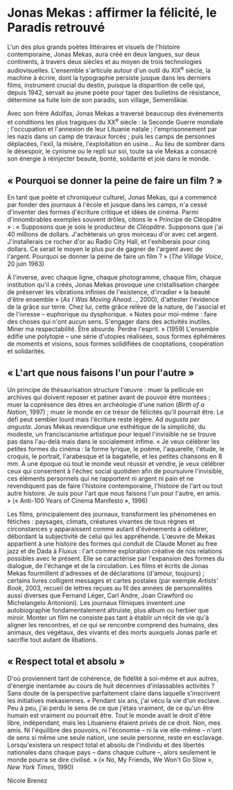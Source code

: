 # Jonas Mekas : affirmer la félicité, le Paradis retrouvé

L'un des plus grands poètes littéraires et visuels de l'histoire contemporaine, Jonas Mekas, aura créé en deux langues, sur deux continents, à travers deux siècles et au moyen de trois technologies audiovisuelles. L'ensemble s'articule autour d'un outil du XIX<sup>e</sup> siècle, la machine à écrire, dont la typographie persiste jusque dans les derniers films, instrument crucial du destin, puisque la disparition de celle qui, depuis 1942, servait au jeune poète pour taper des bulletins de résistance, détermine sa fuite loin de son paradis, son village, Semeniškiai.

Avec son frère Adolfas, Jonas Mekas a traversé beaucoup des événements et conditions les plus tragiques du XX<sup>e</sup> siècle : la Seconde Guerre mondiale ; l'occupation et l'annexion de leur Lituanie natale ; l'emprisonnement par les nazis dans un camp de travaux forcés ; puis les camps de personnes déplacées, l'exil, la misère, l'exploitation en usine... Au lieu de sombrer dans le désespoir, le cynisme ou le repli sur soi, toute sa vie Mekas a consacré son énergie à réinjecter beauté, bonté, solidarité et joie dans le monde.

## « Pourquoi se donner la peine de faire un film ? »

En tant que poète et chroniqueur culturel, Jonas Mekas, qui a commencé par fonder des journaux à l'école et jusque dans les camps, n'a cessé d'inventer des formes d'écriture critique et idées de cinéma. Parmi d'innombrables exemples souvent drôles, citons le « Principe de Cléopâtre » : « Supposons que je sois le producteur de _Cléopâtre_. Supposons que j'ai 40 millions de dollars. J'achèterais un gros morceau d'or avec cet argent. J'installerais ce rocher d'or au Radio City Hall, et l'exhiberais pour cinq dollars. Ce serait le moyen le plus pur de gagner de l'argent avec de l'argent. Pourquoi se donner la peine de faire un film ? » (_The Village Voice_, 20 juin 1963)

À l'inverse, avec chaque ligne, chaque photogramme, chaque film, chaque institution qu'il a créés, Jonas Mekas provoque une cristallisation chargée de préserver les vibrations infinies de l'existence, d'irradier « la beauté d'être ensemble » (_As I Was Moving Ahead..._, 2000), d'attester l'évidence de la grâce sur terre. Chez lui, cette grâce relève de la nature, de l'asocial et de l'ivresse – euphorique ou dysphorique. « Notes pour moi-même : faire des choses qui n'ont aucun sens. S'engager dans des activités inutiles. Miner ma respectabilité. Être absurde. Perdre l'esprit. » (1959) L'ensemble édifie une polytopie – une série d'utopies réalisées, sous formes éphémères de moments et visions, sous formes solidifiées de cooptations, coopération et solidarités.

## « L'art que nous faisons l'un pour l'autre »

Un principe de thésaurisation structure l'œuvre : muer la pellicule en archives qui doivent reposer et patiner avant de pouvoir être montées ; muer la coprésence des êtres en archéologie d'une nation (_Birth of a Nation_, 1997) ; muer le monde en ce trésor de félicités qu'il pourrait être. Le défi peut sembler lourd mais l'écriture reste légère. _Ad augusta per angusta_. Jonas Mekas revendique une esthétique de la simplicité, du modeste, un franciscanisme artistique pour lequel l'invisible ne se trouve pas dans l'au-delà mais dans le socialement infime. « Je veux célébrer les petites formes du cinéma : la forme lyrique, le poème, l'aquarelle, l'étude, le croquis, le portrait, l'arabesque et la bagatelle, et les petites chansons en 8 mm. À une époque où tout le monde veut réussir et vendre, je veux célébrer ceux qui consentent à l'échec social quotidien afin de poursuivre l'invisible, ces éléments personnels qui ne rapportent ni argent ni pain et ne revendiquent pas de faire l'histoire contemporaine, l'histoire de l'art ou tout autre histoire. Je suis pour l'art que nous faisons l'un pour l'autre, en amis. » (« Anti-100 Years of Cinema Manifesto », 1996)

Les films, principalement des journaux, transforment les phénomènes en fétiches : paysages, climats, créatures vivantes de tous règnes et circonstances y apparaissent comme autant d'événements à célébrer, débordant la subjectivité de celui qui les appréhende. L'œuvre de Mekas appartient à une histoire des formes qui conduit de Claude Monet au free jazz et de Dada à Fluxus : l'art comme exploration créative de nos relations possibles avec le présent. Elle se caractérise par l'expansion des formes du dialogue, de l'échange et de la circulation. Les films et écrits de Jonas Mekas fourmillent d'adresses et de déclarations (d'amour, toujours) ; certains livres colligent messages et cartes postales (par exemple _Artists' Book_, 2003, recueil de lettres reçues au fil des années de personnalités aussi diverses que Fernand Léger, Carl Andre, Joan Crawford ou Michelangelo Antonioni). Les journaux filmiques inventent une autobiographie fondamentalement altruiste, plus album ou herbier que miroir. Monter un film ne consiste pas tant à établir un récit de vie qu'à aligner les rencontres, et ce qui se rencontre comprend des humains, des animaux, des végétaux, des vivants et des morts auxquels Jonas parle et sacrifie tout autant de libations.

## « Respect total et absolu »

D'où proviennent tant de cohérence, de fidélité à soi-même et aux autres, d'énergie inentamée au cours de huit décennies d'inlassables activités ? Sans doute de la perspective parfaitement claire dans laquelle s'inscrivent les initiatives mekasiennes. « Pendant six ans, j'ai vécu la vie d'un esclave. Peu à peu, j'ai perdu le sens de ce que j'étais vraiment, de ce qu'un être humain est vraiment ou pourrait être. Tout le monde avait le droit d'être libre, indépendant, mais les Lituaniens étaient privés de ce droit. Non, mes amis. Ni l'équilibre des pouvoirs, ni l'économie – ni la vie elle-même – n'ont de sens si même une seule nation, une seule personne, reste en esclavage. Lorsqu'existera un respect total et absolu de l'individu et des libertés nationales dans chaque pays – dans chaque culture –, alors seulement le monde pourra se dire civilisé. » (« No, My Friends, We Won't Go Slow », _New York Times_, 1990)

Nicole Brenez
